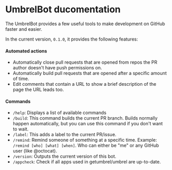 # UmbrelBot ducomentation

The UmbrelBot provides a few useful tools to make development on GitHub faster and easier.

In the current version, `0.1.0`, it provides the following features:

#### Automated actions

- Automatically close pull requests that are opened from repos the PR author doesn't have push permissions on.
- Automatically build pull requests that are opened after a specific amount of time.
- Edit comments that contain a URL to show a brief description of the page the URL leads too.

#### Commands

- `/help`: Displays a list of available commands
- `/build`: This command builds the current PR branch. Builds normally happen automatically, but you can use this command if you don't want to wait.
- `/label`: This adds a label to the current PR/issue.
- `/remind`: Remind someone of something at a specific time. Example: `/remind [who] [what] [when]`. Who can either be "me" or any GitHub user (like @octocat).
- `/version`: Outputs the current version of this bot.
- `/appcheck`: Check if all apps used in getumbrel/umbrel are up-to-date.
